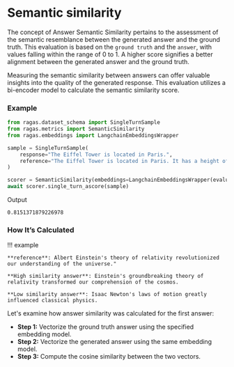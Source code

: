#  Semantic similarity

The concept of Answer Semantic Similarity pertains to the assessment of the semantic resemblance between the generated answer and the ground truth. This evaluation is based on the `ground truth` and the `answer`, with values falling within the range of 0 to 1. A higher score signifies a better alignment between the generated answer and the ground truth.

Measuring the semantic similarity between answers can offer valuable insights into the quality of the generated response. This evaluation utilizes a bi-encoder model to calculate the semantic similarity score.


### Example

```python
from ragas.dataset_schema import SingleTurnSample
from ragas.metrics import SemanticSimilarity
from ragas.embeddings import LangchainEmbeddingsWrapper

sample = SingleTurnSample(
    response="The Eiffel Tower is located in Paris.",
    reference="The Eiffel Tower is located in Paris. It has a height of 1000ft."
)

scorer = SemanticSimilarity(embeddings=LangchainEmbeddingsWrapper(evaluator_embedding))
await scorer.single_turn_ascore(sample)

```
Output
```
0.8151371879226978
```

### How It’s Calculated 

!!! example

    **reference**: Albert Einstein's theory of relativity revolutionized our understanding of the universe."

    **High similarity answer**: Einstein's groundbreaking theory of relativity transformed our comprehension of the cosmos.

    **Low similarity answer**: Isaac Newton's laws of motion greatly influenced classical physics.

Let's examine how answer similarity was calculated for the first answer:

- **Step 1:** Vectorize the ground truth answer using the specified embedding model.
- **Step 2:** Vectorize the generated answer using the same embedding model.
- **Step 3:** Compute the cosine similarity between the two vectors.

